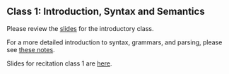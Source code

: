 ## Class 1: Introduction, Syntax and Semantics

Please review the [slides](class01.pdf) for the introductory class.

For a more detailed introduction to syntax, grammars, and parsing, please see [these notes](syntax.pdf).

Slides for recitation class 1 are [here](rec_class01.pdf).

